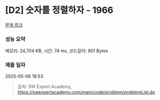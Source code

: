 # [D2] 숫자를 정렬하자 - 1966 

[문제 링크](https://swexpertacademy.com/main/code/problem/problemDetail.do?contestProbId=AV5PrmyKAWEDFAUq) 

### 성능 요약

메모리: 24,704 KB, 시간: 74 ms, 코드길이: 901 Bytes

### 제출 일자

2025-05-06 18:53



> 출처: SW Expert Academy, https://swexpertacademy.com/main/code/problem/problemList.do